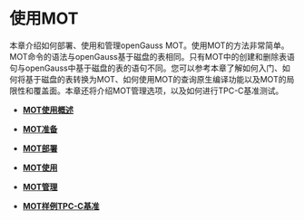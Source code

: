 # 使用MOT<a name="ZH-CN_TOPIC_0280525101"></a>

本章介绍如何部署、使用和管理openGauss MOT。使用MOT的方法非常简单。MOT命令的语法与openGauss基于磁盘的表相同。只有MOT中的创建和删除表语句与openGauss中基于磁盘的表的语句不同。您可以参考本章了解如何入门、如何将基于磁盘的表转换为MOT、如何使用MOT的查询原生编译功能以及MOT的局限性和覆盖面。本章还将介绍MOT管理选项，以及如何进行TPC-C基准测试。

-   **[MOT使用概述](MOT使用概述.md)**  

-   **[MOT准备](MOT准备.md)**  

-   **[MOT部署](MOT部署.md)**  

-   **[MOT使用](MOT使用.md)**  

-   **[MOT管理](MOT管理.md)**  

-   **[MOT样例TPC-C基准](MOT样例TPC-C基准.md)**  



